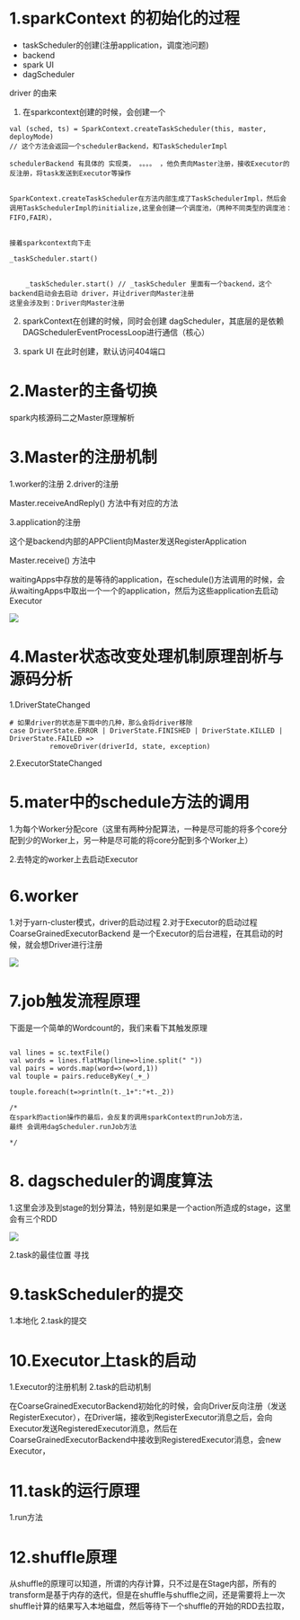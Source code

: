 # 1.sparkContext 的初始化的过程

* taskScheduler的创建(注册application，调度池问题)
* backend
* spark UI
* dagScheduler 

driver 的由来

1. 在sparkcontext创建的时候，会创建一个

```
val (sched, ts) = SparkContext.createTaskScheduler(this, master, deployMode)
// 这个方法会返回一个schedulerBackend，和TaskSchedulerImpl

schedulerBackend 有具体的 实现类， 。。。。 ，他负责向Master注册，接收Executor的反注册，将task发送到Executor等操作


SparkContext.createTaskScheduler在方法内部生成了TaskSchedulerImpl，然后会调用TaskSchedulerImpl的initialize,这里会创建一个调度池，（两种不同类型的调度池：FIFO,FAIR），


接着sparkcontext向下走

_taskScheduler.start()


    _taskScheduler.start() // _taskScheduler 里面有一个backend，这个backend启动会去启动 driver，并让driver向Master注册
这里会涉及到：Driver向Master注册

```


2. sparkContext在创建的时候，同时会创建 dagScheduler，其底层的是依赖DAGSchedulerEventProcessLoop进行通信（核心）

3. spark UI 在此时创建，默认访问404端口


# 2.Master的主备切换

spark内核源码二之Master原理解析


# 3.Master的注册机制

1.worker的注册
2.driver的注册

Master.receiveAndReply() 方法中有对应的方法


3.application的注册

这个是backend内部的APPClient向Master发送RegisterApplication

Master.receive() 方法中

waitingApps中存放的是等待的application，在schedule()方法调用的时候，会从waitingApps中取出一个一个的application，然后为这些application去启动Executor



![](/Users/chenyansong/Documents/note/img/bigdata/spark从入门到精通_笔记/master的注册机制.png)


# 4.Master状态改变处理机制原理剖析与源码分析

1.DriverStateChanged

```
# 如果driver的状态是下面中的几种，那么会将driver移除
case DriverState.ERROR | DriverState.FINISHED | DriverState.KILLED |    DriverState.FAILED =>
          removeDriver(driverId, state, exception)
```

2.ExecutorStateChanged


# 5.mater中的schedule方法的调用

1.为每个Worker分配core（这里有两种分配算法，一种是尽可能的将多个core分配到少的Worker上，另一种是尽可能的将core分配到多个Worker上）

2.去特定的worker上去启动Executor


# 6.worker

1.对于yarn-cluster模式，driver的启动过程
2.对于Executor的启动过程
    CoarseGrainedExecutorBackend 是一个Executor的后台进程，在其启动的时候，就会想Driver进行注册


![](/Users/chenyansong/Documents/note/img/bigdata/spark从入门到精通_笔记/Worker原理解析及源码分析.png)


# 7.job触发流程原理

下面是一个简单的Wordcount的，我们来看下其触发原理

```

val lines = sc.textFile()
val words = lines.flatMap(line=>line.split(" "))
val pairs = words.map(word=>(word,1))
val touple = pairs.reduceByKey(_+_)

touple.foreach(t=>println(t._1+":"+t._2))

/*
在spark的action操作的最后，会反复的调用sparkContext的runJob方法，
最终 会调用dagScheduler.runJob方法

*/
```

# 8. dagscheduler的调度算法

1.这里会涉及到stage的划分算法，特别是如果是一个action所造成的stage，这里会有三个RDD


![](/Users/chenyansong/Documents/note/img/bigdata/spark从入门到精通_笔记/stage.png)

2.task的最佳位置 寻找

# 9.taskScheduler的提交
1.本地化
2.task的提交


# 10.Executor上task的启动


1.Executor的注册机制
2.task的启动机制

在CoarseGrainedExecutorBackend初始化的时候，会向Driver反向注册（发送RegisterExecutor），在Driver端，接收到RegisterExecutor消息之后，会向Executor发送RegisteredExecutor消息，然后在CoarseGrainedExecutorBackend中接收到RegisteredExecutor消息，会new Executor，


# 11.task的运行原理

1.run方法


# 12.shuffle原理

从shuffle的原理可以知道，所谓的内存计算，只不过是在Stage内部，所有的transform是基于内存的迭代，但是在shuffle与shuffle之间，还是需要将上一次shuffle计算的结果写入本地磁盘，然后等待下一个shuffle的开始的RDD去拉取，